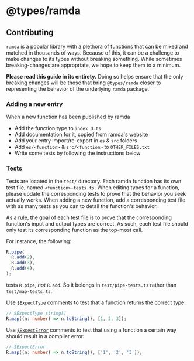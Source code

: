 # @types/ramda

## Contributing

`ramda` is a popular library with a plethora of functions that can be mixed and matched in thousands of ways. Because of this, it can be a challenge to make changes to its types without breaking something. While sometimes breaking-changes are appropriate, we hope to keep them to a minimum.

**Please read this guide in its entirety.** Doing so helps ensure that the only breaking changes will be those that bring `@types/ramda` closer to representing the behavior of the underlying `ramda` package.

### Adding a new entry

When a new function has been published by ramda

- Add the function type to `index.d.ts`
- Add documentation for it, copied from ramda's website
- Add your entry import/re-export in `es` & `src` folders
- Add `es/<function>` & `src/<function>` to `OTHER_FILES.txt`
- Write some tests by following the instructions below

### Tests

Tests are located in the `test/` directory. Each ramda function has its own test file, named `<function>-tests.ts`. When editing types for a function, please update the corresponding tests to prove that the behavior you seek actually works. When adding a new function, add a corresponding test file with as many tests as you can to detail the function's behavior.

As a rule, the goal of each test file is to prove that the corresponding function's input and output types are correct. As such, each test file should only test its corresponding function as the top-most call.

For instance, the following:

```ts
R.pipe(
  R.add(2),
  R.add(3),
  R.add(4),
);
```

tests `R.pipe`, _not_ `R.add`. So it belongs in `test/pipe-tests.ts` rather than `test/map-tests.ts`.

Use [`$ExpectType`](https://github.com/microsoft/dtslint/blob/43859c39/README.md#write-tests) comments to test that a function returns the correct type:

```ts
// $ExpectType string[]
R.map((n: number) => n.toString(), [1, 2, 3]);
```

Use [`$ExpectError`](https://github.com/microsoft/dtslint/blob/43859c39/README.md#write-tests) comments to test that using a function a certain way should result in a compiler error:

```ts
// $ExpectError
R.map((n: number) => n.toString(), ['1', '2', '3']);
```
